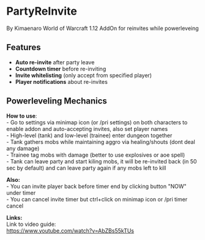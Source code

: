# PartyReInvite
By Kimaenaro
World of Warcraft 1.12 AddOn for reinvites while powerleveing

## Features
- **Auto re-invite** after party leave  
- **Countdown timer** before re-inviting  
- **Invite whitelisting** (only accept from specified player)  
- **Player notifications** about re-invites  

## Powerleveling Mechanics

**How to use**:  
	- Go to settings via minimap icon (or /pri settings) on both characters to enable addon and auto-accepting invites, also set player names     
	- High-level (tank) and low-level (trainee) enter dungeon together    
	- Tank gathers mobs while maintaining aggro via healing/shouts (dont deal any damage)    
	- Trainee tag mobs with damage (better to use explosives or aoe spell)    
	- Tank can leave party and start kiling mobs, it will be re-invited back (in 50 sec by default) and can leave party again if any mobs left to kill    

**Also:**    
 	- You can invite player back before timer end by clicking button "NOW" under timer    
	- You can cancel invite timer but ctrl+click on minimap icon or /pri timer cancel    
 
**Links:**    
 Link to video guide:    
 https://www.youtube.com/watch?v=AbZBs55kTUs
